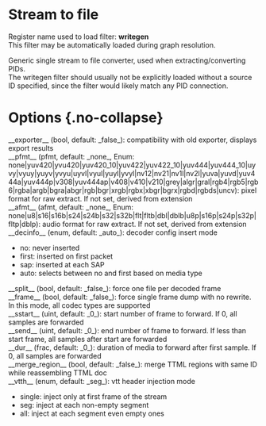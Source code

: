 <!-- automatically generated - do not edit, patch gpac/applications/gpac/gpac.c -->

# Stream to file  
  
Register name used to load filter: __writegen__  
This filter may be automatically loaded during graph resolution.  
  
Generic single stream to file converter, used when extracting/converting PIDs.  
The writegen filter should usually not be explicitly loaded without a source ID specified, since the filter would likely match any PID connection.  
  

# Options  {.no-collapse}  
  
<div markdown class="option">  
<a id="exporter">__exporter__</a> (bool, default: _false_): compatibility with old exporter, displays export results  
</div>  
<div markdown class="option">  
<a id="pfmt" data-level="basic">__pfmt__</a> (pfmt, default: _none_, Enum: none|yuv420|yvu420|yuv420_10|yuv422|yuv422_10|yuv444|yuv444_10|uyvy|vyuy|yuyv|yvyu|uyvl|vyul|yuyl|yvyl|nv12|nv21|nv1l|nv2l|yuva|yuvd|yuv444a|yuv444p|v308|yuv444ap|v408|v410|v210|grey|algr|gral|rgb4|rgb5|rgb6|rgba|argb|bgra|abgr|rgb|bgr|xrgb|rgbx|xbgr|bgrx|rgbd|rgbds|uncv): pixel format for raw extract. If not set, derived from extension  
</div>  
  
<div markdown class="option">  
<a id="afmt" data-level="basic">__afmt__</a> (afmt, default: _none_, Enum: none|u8|s16|s16b|s24|s24b|s32|s32b|flt|fltb|dbl|dblb|u8p|s16p|s24p|s32p|fltp|dblp): audio format for raw extract. If not set, derived from extension  
</div>  
  
<div markdown class="option">  
<a id="decinfo">__decinfo__</a> (enum, default: _auto_): decoder config insert mode  

- no: never inserted  
- first: inserted on first packet  
- sap: inserted at each SAP  
- auto: selects between no and first based on media type  
</div>  
  
<div markdown class="option">  
<a id="split">__split__</a> (bool, default: _false_): force one file per decoded frame  
</div>  
<div markdown class="option">  
<a id="frame" data-level="basic">__frame__</a> (bool, default: _false_): force single frame dump with no rewrite. In this mode, all codec types are supported  
</div>  
<div markdown class="option">  
<a id="sstart" data-level="basic">__sstart__</a> (uint, default: _0_): start number of frame to forward. If 0, all samples are forwarded  
</div>  
<div markdown class="option">  
<a id="send" data-level="basic">__send__</a> (uint, default: _0_): end number of frame to forward. If less than start frame, all samples after start are forwarded  
</div>  
<div markdown class="option">  
<a id="dur" data-level="basic">__dur__</a> (frac, default: _0_): duration of media to forward after first sample. If 0, all samples are forwarded  
</div>  
<div markdown class="option">  
<a id="merge_region" data-level="basic">__merge_region__</a> (bool, default: _false_): merge TTML regions with same ID while reassembling TTML doc  
</div>  
<div markdown class="option">  
<a id="vtth" data-level="basic">__vtth__</a> (enum, default: _seg_): vtt header injection mode  

- single: inject only at first frame of the stream  
- seg: inject at each non-empty segment  
- all: inject at each segment even empty ones  
</div>  
  
  
